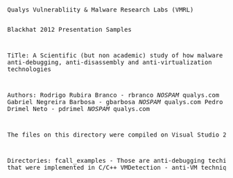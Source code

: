 <html xmlns="http://www.w3.org/1999/xhtml" xml:lang="en" lang="en">
<head>
<title>README C source</title>
</head>
<body>
<pre>
Qualys Vulnerabliity & Malware Research Labs (VMRL)

Blackhat 2012 Presentation Samples

TiTle: 	A Scientific (but non academic) study of how malware employs anti-debugging,
		anti-disassembly and anti-virtualization technologies

Authors: Rodrigo Rubira Branco  - rbranco *NOSPAM* qualys.com
		 Gabriel Negreira Barbosa - gbarbosa *NOSPAM* qualys.com
		 Pedro Drimel Neto - pdrimel *NOSPAM* qualys.com

The files on this directory were compiled on Visual Studio 2010

Directories:
fcall_examples - Those are anti-debugging techinques that were implemented in C/C++
VMDetection - anti-VM techniques

</pre>
</body>
</html>

